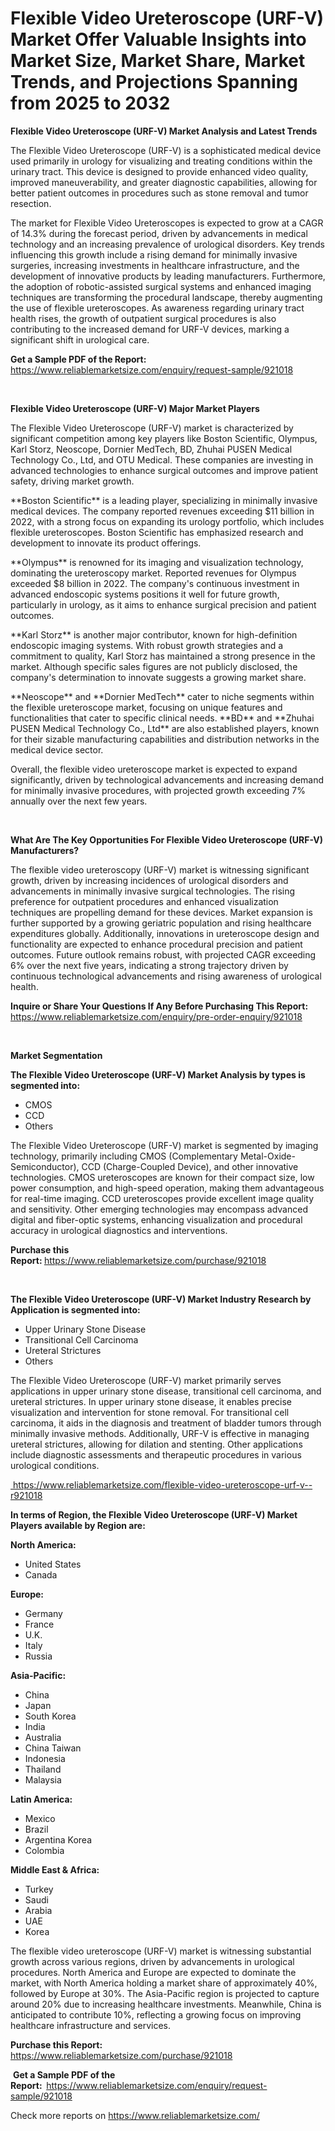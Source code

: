 <p><h1>Flexible Video Ureteroscope (URF-V) Market Offer Valuable Insights into Market Size, Market Share, Market Trends, and Projections Spanning from 2025 to 2032</h1></p><p><strong>Flexible Video Ureteroscope (URF-V) Market Analysis and Latest Trends</strong></p>
<p><p>The Flexible Video Ureteroscope (URF-V) is a sophisticated medical device used primarily in urology for visualizing and treating conditions within the urinary tract. This device is designed to provide enhanced video quality, improved maneuverability, and greater diagnostic capabilities, allowing for better patient outcomes in procedures such as stone removal and tumor resection. </p><p>The market for Flexible Video Ureteroscopes is expected to grow at a CAGR of 14.3% during the forecast period, driven by advancements in medical technology and an increasing prevalence of urological disorders. Key trends influencing this growth include a rising demand for minimally invasive surgeries, increasing investments in healthcare infrastructure, and the development of innovative products by leading manufacturers. Furthermore, the adoption of robotic-assisted surgical systems and enhanced imaging techniques are transforming the procedural landscape, thereby augmenting the use of flexible ureteroscopes. As awareness regarding urinary tract health rises, the growth of outpatient surgical procedures is also contributing to the increased demand for URF-V devices, marking a significant shift in urological care.</p></p>
<p><strong>Get a Sample PDF of the Report:&nbsp;</strong> <a href="https://www.reliablemarketsize.com/enquiry/request-sample/921018?utm_campaign=2315&utm_medium=2&utm_source=Github&utm_content=ia&utm_term=04032025&utm_id=flexible-video-ureteroscope-urf-v">https://www.reliablemarketsize.com/enquiry/request-sample/921018</a></p>
<p>&nbsp;</p>
<p><strong>Flexible Video Ureteroscope (URF-V) Major Market Players</strong></p>
<p><p>The Flexible Video Ureteroscope (URF-V) market is characterized by significant competition among key players like Boston Scientific, Olympus, Karl Storz, Neoscope, Dornier MedTech, BD, Zhuhai PUSEN Medical Technology Co., Ltd, and OTU Medical. These companies are investing in advanced technologies to enhance surgical outcomes and improve patient safety, driving market growth.</p><p>**Boston Scientific** is a leading player, specializing in minimally invasive medical devices. The company reported revenues exceeding $11 billion in 2022, with a strong focus on expanding its urology portfolio, which includes flexible ureteroscopes. Boston Scientific has emphasized research and development to innovate its product offerings.</p><p>**Olympus** is renowned for its imaging and visualization technology, dominating the ureteroscopy market. Reported revenues for Olympus exceeded $8 billion in 2022. The company's continuous investment in advanced endoscopic systems positions it well for future growth, particularly in urology, as it aims to enhance surgical precision and patient outcomes.</p><p>**Karl Storz** is another major contributor, known for high-definition endoscopic imaging systems. With robust growth strategies and a commitment to quality, Karl Storz has maintained a strong presence in the market. Although specific sales figures are not publicly disclosed, the company's determination to innovate suggests a growing market share.</p><p>**Neoscope** and **Dornier MedTech** cater to niche segments within the flexible ureteroscope market, focusing on unique features and functionalities that cater to specific clinical needs. **BD** and **Zhuhai PUSEN Medical Technology Co., Ltd** are also established players, known for their sizable manufacturing capabilities and distribution networks in the medical device sector.</p><p>Overall, the flexible video ureteroscope market is expected to expand significantly, driven by technological advancements and increasing demand for minimally invasive procedures, with projected growth exceeding 7% annually over the next few years.</p></p>
<p>&nbsp;</p>
<p><strong>What Are The Key Opportunities For Flexible Video Ureteroscope (URF-V) Manufacturers?</strong></p>
<p><p>The flexible video ureteroscopy (URF-V) market is witnessing significant growth, driven by increasing incidences of urological disorders and advancements in minimally invasive surgical technologies. The rising preference for outpatient procedures and enhanced visualization techniques are propelling demand for these devices. Market expansion is further supported by a growing geriatric population and rising healthcare expenditures globally. Additionally, innovations in ureteroscope design and functionality are expected to enhance procedural precision and patient outcomes. Future outlook remains robust, with projected CAGR exceeding 6% over the next five years, indicating a strong trajectory driven by continuous technological advancements and rising awareness of urological health.</p></p>
<p><strong>Inquire or Share Your Questions If Any Before Purchasing This Report:</strong> <a href="https://www.reliablemarketsize.com/enquiry/pre-order-enquiry/921018?utm_campaign=2315&utm_medium=2&utm_source=Github&utm_content=ia&utm_term=04032025&utm_id=flexible-video-ureteroscope-urf-v">https://www.reliablemarketsize.com/enquiry/pre-order-enquiry/921018</a></p>
<p>&nbsp;</p>
<p><strong>Market Segmentation</strong></p>
<p><strong>The Flexible Video Ureteroscope (URF-V) Market Analysis by types is segmented into:</strong></p>
<p><ul><li>CMOS</li><li>CCD</li><li>Others</li></ul></p>
<p><p>The Flexible Video Ureteroscope (URF-V) market is segmented by imaging technology, primarily including CMOS (Complementary Metal-Oxide-Semiconductor), CCD (Charge-Coupled Device), and other innovative technologies. CMOS ureteroscopes are known for their compact size, low power consumption, and high-speed operation, making them advantageous for real-time imaging. CCD ureteroscopes provide excellent image quality and sensitivity. Other emerging technologies may encompass advanced digital and fiber-optic systems, enhancing visualization and procedural accuracy in urological diagnostics and interventions.</p></p>
<p><strong>Purchase this Report:&nbsp;</strong><a href="https://www.reliablemarketsize.com/purchase/921018?utm_campaign=2315&utm_medium=2&utm_source=Github&utm_content=ia&utm_term=04032025&utm_id=flexible-video-ureteroscope-urf-v">https://www.reliablemarketsize.com/purchase/921018</a></p>
<p>&nbsp;</p>
<p><strong>The Flexible Video Ureteroscope (URF-V) Market Industry Research by Application is segmented into:</strong></p>
<p><ul><li>Upper Urinary Stone Disease</li><li>Transitional Cell Carcinoma</li><li>Ureteral Strictures</li><li>Others</li></ul></p>
<p><p>The Flexible Video Ureteroscope (URF-V) market primarily serves applications in upper urinary stone disease, transitional cell carcinoma, and ureteral strictures. In upper urinary stone disease, it enables precise visualization and intervention for stone removal. For transitional cell carcinoma, it aids in the diagnosis and treatment of bladder tumors through minimally invasive methods. Additionally, URF-V is effective in managing ureteral strictures, allowing for dilation and stenting. Other applications include diagnostic assessments and therapeutic procedures in various urological conditions.</p></p>
<p><a href="https://www.reliablemarketsize.com/flexible-video-ureteroscope-urf-v--r921018?utm_campaign=2315&utm_medium=2&utm_source=Github&utm_content=ia&utm_term=04032025&utm_id=flexible-video-ureteroscope-urf-v">&nbsp;https://www.reliablemarketsize.com/flexible-video-ureteroscope-urf-v--r921018</a></p>
<p><strong>In terms of Region, the Flexible Video Ureteroscope (URF-V) Market Players available by Region are:</strong></p>
<p>
    <p> <strong> North America: </strong>
        <ul>
            <li>United States</li>
            <li>Canada</li>
        </ul>
        </p> 
    <p> <strong> Europe: </strong>
        <ul>
            <li>Germany</li>
            <li>France</li>
            <li>U.K.</li>
            <li>Italy</li>
            <li>Russia</li>
        </ul>
        </p> 
    <p> <strong> Asia-Pacific: </strong>
        <ul>
            <li>China</li>
            <li>Japan</li>
            <li>South Korea</li>
            <li>India</li>
            <li>Australia</li>
            <li>China Taiwan</li>
            <li>Indonesia</li>
            <li>Thailand</li>
            <li>Malaysia</li>
        </ul>
        </p> 
    <p> <strong> Latin America: </strong>
        <ul>
            <li>Mexico</li>
            <li>Brazil</li>
            <li>Argentina Korea</li>
            <li>Colombia</li>
        </ul>
        </p> 
    <p> <strong> Middle East & Africa: </strong>
        <ul>
            <li>Turkey</li>
            <li>Saudi</li>
            <li>Arabia</li>
            <li>UAE</li>
            <li>Korea</li>
        </ul>
    </p>
    </p>
<p><p>The flexible video ureteroscope (URF-V) market is witnessing substantial growth across various regions, driven by advancements in urological procedures. North America and Europe are expected to dominate the market, with North America holding a market share of approximately 40%, followed by Europe at 30%. The Asia-Pacific region is projected to capture around 20% due to increasing healthcare investments. Meanwhile, China is anticipated to contribute 10%, reflecting a growing focus on improving healthcare infrastructure and services.</p></p>
<p><strong>Purchase this Report: </strong><a href="https://www.reliablemarketsize.com/purchase/921018?utm_campaign=2315&utm_medium=2&utm_source=Github&utm_content=ia&utm_term=04032025&utm_id=flexible-video-ureteroscope-urf-v">https://www.reliablemarketsize.com/purchase/921018</a></p>
<p>&nbsp;<strong>Get a Sample PDF of the Report:&nbsp;&nbsp;</strong><a href="https://www.reliablemarketsize.com/enquiry/request-sample/921018?utm_campaign=2315&utm_medium=2&utm_source=Github&utm_content=ia&utm_term=04032025&utm_id=flexible-video-ureteroscope-urf-v">https://www.reliablemarketsize.com/enquiry/request-sample/921018</a></p>
<p><strong></strong></p>
<p>Check more reports on <a href="https://www.reliablemarketsize.com/?utm_campaign=2315&utm_medium=2&utm_source=Github&utm_content=ia&utm_term=04032025&utm_id=flexible-video-ureteroscope-urf-v">https://www.reliablemarketsize.com/</a></p>